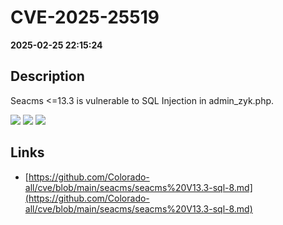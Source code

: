 # CVE-2025-25519

**2025-02-25 22:15:24**

## Description
Seacms <=13.3 is vulnerable to SQL Injection in admin_zyk.php.

![](https://img.shields.io/static/v1?label=Score&message=9.8&color=red)
![](https://img.shields.io/static/v1?label=Severity&message=CRITICAL&color=red)
![](https://img.shields.io/static/v1?label=CWE&message=SQL&color=green)

## Links
- [https://github.com/Colorado-all/cve/blob/main/seacms/seacms%20V13.3-sql-8.md](https://github.com/Colorado-all/cve/blob/main/seacms/seacms%20V13.3-sql-8.md)
